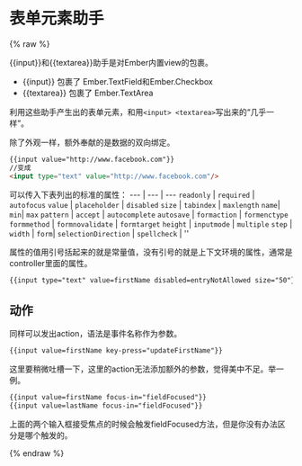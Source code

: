 # 表单元素助手

{% raw %}

{{input}}和{{textarea}}助手是对Ember内置view的包裹。

* {{input}} 包裹了 Ember.TextField和Ember.Checkbox
* {{textarea}} 包裹了 Ember.TextArea

利用这些助手产生出的表单元素，和用```<input> <textarea>```写出来的“几乎一样”。

除了外观一样，额外奉献的是数据的双向绑定。

```html
{{input value="http://www.facebook.com"}}
//变成
<input type="text" value="http://www.facebook.com"/>

```
可以传入下表列出的标准的属性：
--- | --- | ---
`readonly`	| `required` |	`autofocus`
`value`	| `placeholder`	| `disabled`
`size`	| `tabindex`	| `maxlength`
`name`|	`min`|	`max`
`pattern` |	`accept`	| `autocomplete`
`autosave` |	`formaction`	| `formenctype`
`formmethod` |	`formnovalidate`	| `formtarget`
`height`	| `inputmode` |	`multiple`
`step` |	`width` |	`form`|
`selectionDirection` |	`spellcheck` | ''


属性的值用引号括起来的就是常量值，没有引号的就是上下文环境的属性，通常是controller里面的属性。

```html
{{input type="text" value=firstName disabled=entryNotAllowed size="50"}}
```

## 动作

同样可以发出action，语法是事件名称作为参数。

```html
{{input value=firstName key-press="updateFirstName"}}
```

这里要稍微吐槽一下，这里的action无法添加额外的参数，觉得美中不足。举一例。

```html
{{input value=firstName focus-in="fieldFocused"}}
{{input value=lastName focus-in="fieldFocused"}}
```
上面的两个输入框接受焦点的时候会触发fieldFocused方法，但是你没有办法区分是哪个触发的。


{% endraw %}
